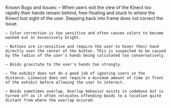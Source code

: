 Known Bugs and Issues:
	– When users exit the view of the Kinect too rapidly their hands remain behind, free-floating and stuck to where the Kinect lost sight of the user. Stepping back into frame does not correct the issue.

	– Color correction is too sensitive and often causes colors to become washed out or excessively bright.

	– Buttons are in-sensitive and require the user to hover their hand directly over the center of the button. This is suspected to be caused by the radius of the user's hands being calculated too conservatively.

	– Boids gravitate to the user's hands too strongly.

	– The exhibit does not do a good job of ignoring users in the distance. Likewise does not require a minimum amount of time in front of the exhibit before allowing the user to interact.

	– Boids sometimes overlap. Overlap behavior exists in codebase but is turned off as it often relocates offending boids to a location quite distant from where the overlap occured.

